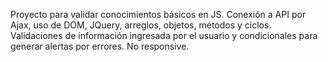 Proyecto para validar conocimientos básicos en JS. Conexión a API por Ajax, uso de DOM, JQuery, arreglos, objetos, métodos y ciclos. Validaciones de información ingresada por el usuario y condicionales para generar alertas por errores. No responsive.
